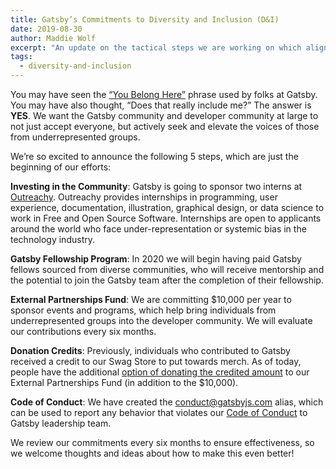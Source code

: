 ```yaml
---
title: Gatsby’s Commitments to Diversity and Inclusion (D&I)
date: 2019-08-30
author: Maddie Wolf
excerpt: "An update on the tactical steps we are working on which align with the Gatsby value of You Belong Here"
tags:
  - diversity-and-inclusion
---
```


You may have seen the [“You Belong Here”](/blog/2018-09-07-gatsby-values/) phrase used by folks at Gatsby. You may have also thought, “Does that really include me?” The answer is **YES**. We want the Gatsby community and developer community at large to not just accept everyone, but actively seek and elevate the voices of those from underrepresented groups.

We’re so excited to announce the following 5 steps, which are just the beginning of our efforts:

**Investing in the Community**: Gatsby is going to sponsor two interns at [Outreachy](https://www.outreachy.org). Outreachy provides internships in programming, user experience, documentation, illustration, graphical design, or data science to work in Free and Open Source Software. Internships are open to applicants around the world who face under-representation or systemic bias in the technology industry.

**Gatsby Fellowship Program**: In 2020 we will begin having paid Gatsby fellows sourced from diverse communities, who will receive mentorship and the potential to join the Gatsby team after the completion of their fellowship.

**External Partnerships Fund**: We are committing \$10,000 per year to sponsor events and programs, which help bring individuals from underrepresented groups into the developer community. We will evaluate our contributions every six months.

**Donation Credits**: Previously, individuals who contributed to Gatsby received a credit to our Swag Store to put towards merch. As of today, people have the additional [option of donating the credited amount](https://store.gatsbyjs.org/product/diversity-inclusion-donation) to our External Partnerships Fund (in addition to the \$10,000).

**Code of Conduct**: We have created the <conduct@gatsbyjs.com> alias, which can be used to report any behavior that violates our [Code of Conduct](/contributing/code-of-conduct/) to Gatsby leadership team.

We review our commitments every six months to ensure effectiveness, so we welcome thoughts and ideas about how to make this even better!